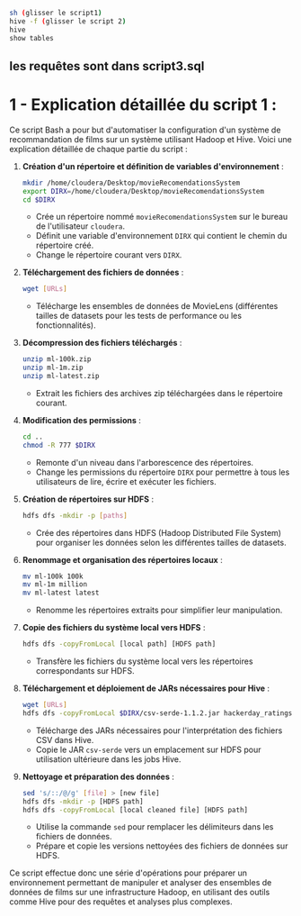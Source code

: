 ```sh
sh (glisser le script1)
hive -f (glisser le script 2)
hive
show tables
 ```

## les requêtes sont dans script3.sql 


# 1 - Explication détaillée du script 1 : 

Ce script Bash a pour but d'automatiser la configuration d'un système de recommandation de films sur un système utilisant Hadoop et Hive. Voici une explication détaillée de chaque partie du script :

1. **Création d'un répertoire et définition de variables d'environnement** :
   ```bash
   mkdir /home/cloudera/Desktop/movieRecomendationsSystem
   export DIRX=/home/cloudera/Desktop/movieRecomendationsSystem
   cd $DIRX
   ```
   - Crée un répertoire nommé `movieRecomendationsSystem` sur le bureau de l'utilisateur `cloudera`.
   - Définit une variable d'environnement `DIRX` qui contient le chemin du répertoire créé.
   - Change le répertoire courant vers `DIRX`.

2. **Téléchargement des fichiers de données** :
   ```bash
   wget [URLs]
   ```
   - Télécharge les ensembles de données de MovieLens (différentes tailles de datasets pour les tests de performance ou les fonctionnalités).

3. **Décompression des fichiers téléchargés** :
   ```bash
   unzip ml-100k.zip
   unzip ml-1m.zip
   unzip ml-latest.zip
   ```
   - Extrait les fichiers des archives zip téléchargées dans le répertoire courant.

4. **Modification des permissions** :
   ```bash
   cd ..
   chmod -R 777 $DIRX
   ```
   - Remonte d'un niveau dans l'arborescence des répertoires.
   - Change les permissions du répertoire `DIRX` pour permettre à tous les utilisateurs de lire, écrire et exécuter les fichiers.

5. **Création de répertoires sur HDFS** :
   ```bash
   hdfs dfs -mkdir -p [paths]
   ```
   - Crée des répertoires dans HDFS (Hadoop Distributed File System) pour organiser les données selon les différentes tailles de datasets.

6. **Renommage et organisation des répertoires locaux** :
   ```bash
   mv ml-100k 100k
   mv ml-1m million
   mv ml-latest latest
   ```
   - Renomme les répertoires extraits pour simplifier leur manipulation.

7. **Copie des fichiers du système local vers HDFS** :
   ```bash
   hdfs dfs -copyFromLocal [local path] [HDFS path]
   ```
   - Transfère les fichiers du système local vers les répertoires correspondants sur HDFS.

8. **Téléchargement et déploiement de JARs nécessaires pour Hive** :
   ```bash
   wget [URLs]
   hdfs dfs -copyFromLocal $DIRX/csv-serde-1.1.2.jar hackerday_ratings/
   ```
   - Télécharge des JARs nécessaires pour l'interprétation des fichiers CSV dans Hive.
   - Copie le JAR `csv-serde` vers un emplacement sur HDFS pour utilisation ultérieure dans les jobs Hive.

9. **Nettoyage et préparation des données** :
   ```bash
   sed 's/::/@/g' [file] > [new file]
   hdfs dfs -mkdir -p [HDFS path]
   hdfs dfs -copyFromLocal [local cleaned file] [HDFS path]
   ```
   - Utilise la commande `sed` pour remplacer les délimiteurs dans les fichiers de données.
   - Prépare et copie les versions nettoyées des fichiers de données sur HDFS.

Ce script effectue donc une série d'opérations pour préparer un environnement permettant de manipuler et analyser des ensembles de données de films sur une infrastructure Hadoop, en utilisant des outils comme Hive pour des requêtes et analyses plus complexes.
